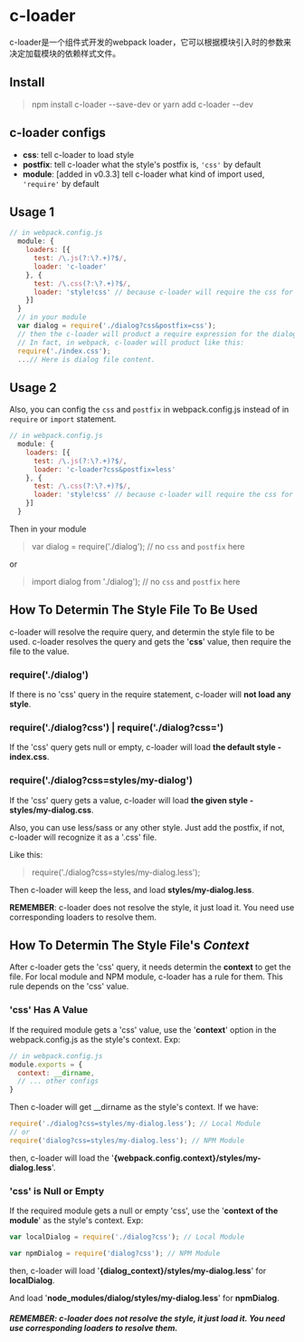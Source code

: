 # c-loader
c-loader是一个组件式开发的webpack loader，它可以根据模块引入时的参数来决定加载模块的依赖样式文件。

## Install
> npm install c-loader --save-dev
or
> yarn add c-loader --dev

## c-loader configs
* **css**: tell c-loader to load style
* **postfix**: tell c-loader what the style's postfix is, `'css'` by default
* **module**: [added in v0.3.3] tell c-loader what kind of import used, `'require'` by default

## Usage 1
```javascript
// in webpack.config.js
  module: {
    loaders: [{
      test: /\.js(?:\?.+)?$/,
      loader: 'c-loader'
    }, {
      test: /\.css(?:\?.+)?$/,
      loader: 'style!css' // because c-loader will require the css for the required module, you need the style and css loader to handle the css
    }]
  }
  // in your module
  var dialog = require('./dialog?css&postfix=css');
  // then the c-loader will product a require expression for the dialog module. In this example, it will require index.css relative to dialog file.
  // In fact, in webpack, c-loader will product like this:
  require('./index.css');
  ...// Here is dialog file content.
```

## Usage 2
Also, you can config the `css` and `postfix` in webpack.config.js instead of in `require` or `import` statement.

```javascript
// in webpack.config.js
  module: {
    loaders: [{
      test: /\.js(?:\?.+)?$/,
      loader: 'c-loader?css&postfix=less'
    }, {
      test: /\.css(?:\?.+)?$/,
      loader: 'style!css' // because c-loader will require the css for the required module, you need the style and css loader to handle the css
    }]
  }
```
Then in your module

> var dialog = require('./dialog'); // no `css` and `postfix` here

or

> import dialog from './dialog'); // no `css` and `postfix` here


## How To Determin The Style File To Be Used
c-loader will resolve the require query, and determin the style file to be used. c-loader resolves the query and gets the '**css**' value, then require the file to the value.

### require('./dialog')
If there is no 'css' query in the require statement, c-loader will **not load any style**.

### require('./dialog?css') | require('./dialog?css=')
If the 'css' query gets null or empty, c-loader will load **the default style - index.css**.

### require('./dialog?css=styles/my-dialog')
If the 'css' query gets a value, c-loader will load **the given style - styles/my-dialog.css**.

Also, you can use less/sass or any other style. Just add the postfix, if not, c-loader will recognize it as a '.css' file.

Like this:
> require('./dialog?css=styles/my-dialog.less');

Then c-loader will keep the less, and load **styles/my-dialog.less**.

**REMEMBER**: c-loader does not resolve the style, it just load it. You need use corresponding loaders to resolve them.

## How To Determin The Style File's *Context*
After c-loader gets the 'css' query, it needs determin the **context** to get the file. For local module and NPM module, c-loader has a rule for them. This rule depends on the 'css' value.

### 'css' Has A Value
If the required module gets a 'css' value, use the '**context**' option in the webpack.config.js as the style's context. Exp:
```javascript
// in webpack.config.js
module.exports = {
  context: __dirname,
  // ... other configs
}
```

Then c-loader will get __dirname as the style's context. If we have:
```javascript
require('./dialog?css=styles/my-dialog.less'); // Local Module
// or
require('dialog?css=styles/my-dialog.less'); // NPM Module
```

then, c-loader will load the '**{webpack.config.context}/styles/my-dialog.less**'.

### 'css' is Null or Empty
If the required module gets a null or empty 'css', use the '**context of the module**' as the style's context. Exp:
```javascript
var localDialog = require('./dialog?css'); // Local Module

var npmDialog = require('dialog?css'); // NPM Module
```
then, c-loader will load '**{dialog_context}/styles/my-dialog.less**' for **localDialog**.

And load '**node_modules/dialog/styles/my-dialog.less**' for **npmDialog**.

##### **REMEMBER**: c-loader does not resolve the style, it just load it. You need use corresponding loaders to resolve them.

